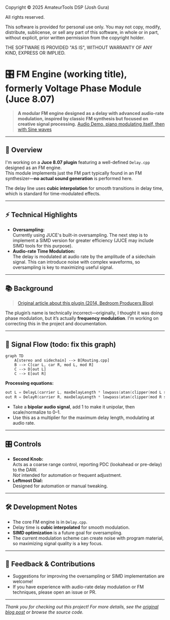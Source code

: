 Copyright © 2025 AmateurTools DSP (Josh Gura)

All rights reserved.

This software is provided for personal use only.
You may not copy, modify, distribute, sublicense, or sell any part of this software, 
in whole or in part, without explicit, prior written permission from the copyright holder.

THE SOFTWARE IS PROVIDED "AS IS", WITHOUT WARRANTY OF ANY KIND, EXPRESS OR IMPLIED.

# 🎛️ FM Engine (working title), formerly Voltage Phase Module (Juce 8.07)

> **A modular FM engine designed as a delay with advanced audio-rate modulation, inspired by classic FM synthesis but focused on creative signal processing.**
>[Audio Demo, piano modulating itself, then with Sine waves](https://soundcloud.com/florianhertz/vpm2_2025/)
---

## 📝 Overview

I'm working on a **Juce 8.07 plugin** featuring a well-defined `Delay.cpp` designed as an FM engine.  
This module implements just the FM part typically found in an FM synthesizer—**no actual sound generation** is performed here.

The delay line uses **cubic interpolation** for smooth transitions in delay time, which is standard for time-modulated effects.

---

## ⚡️ Technical Highlights

- **Oversampling:**  
  Currently using JUCE's built-in oversampling. The next step is to implement a SIMD version for greater efficiency (JUCE may include SIMD tools for this purpose).
- **Audio-rate Time Modulation:**  
  The delay is modulated at audio rate by the amplitude of a sidechain signal. This can introduce noise with complex waveforms, so oversampling is key to maximizing useful signal.

---

## 📚 Background

> [Original article about this plugin (2014, Bedroom Producers Blog)](https://bedroomproducersblog.com/2014/06/18/voltage-phase-module/)

The plugin’s name is technically incorrect—originally, I thought it was doing phase modulation, but it’s actually **frequency modulation**. I'm working on correcting this in the project and documentation.

---

## 🔀 Signal Flow (todo: fix this graph)

```mermaid
graph TD
    A[stereo and sidechain] --> B[Routing.cpp]
    B --> C[car L, car R, mod L, mod R]
    C --> D[out L]
    C --> E[out R]
```

**Processing equations:**

```cpp
out L = DelayL(carrier L, maxDelayLength * lowpass(atan(clipper(mod L signal + 1) * 0.5)))
out R = DelayR(carrier R, maxDelayLength * lowpass(atan(clipper(mod R signal + 1) * 0.5)))
```

- Take a **bipolar audio signal**, add 1 to make it unipolar, then scale/normalize to 0–1.
- Use this as a multiplier for the maximum delay length, modulating at audio rate.

---

## 🎛️ Controls

- **Second Knob:**  
  Acts as a coarse range control, reporting PDC (lookahead or pre-delay) to the DAW.  
  *Not* intended for automation or frequent adjustment.
- **Leftmost Dial:**  
  Designed for automation or manual tweaking.

---

## 🛠️ Development Notes

- The core FM engine is in `Delay.cpp`.
- Delay time is **cubic interpolated** for smooth modulation.
- **SIMD optimization** is a future goal for oversampling.
- The current modulation scheme can create noise with program material, so maximizing signal quality is a key focus.

---

## 📢 Feedback & Contributions

- Suggestions for improving the oversampling or SIMD implementation are welcome!
- If you have experience with audio-rate delay modulation or FM techniques, please open an issue or PR.

---

*Thank you for checking out this project! For more details, see the [original blog post](https://bedroomproducersblog.com/2014/06/18/voltage-phase-module/) or browse the source code.*

